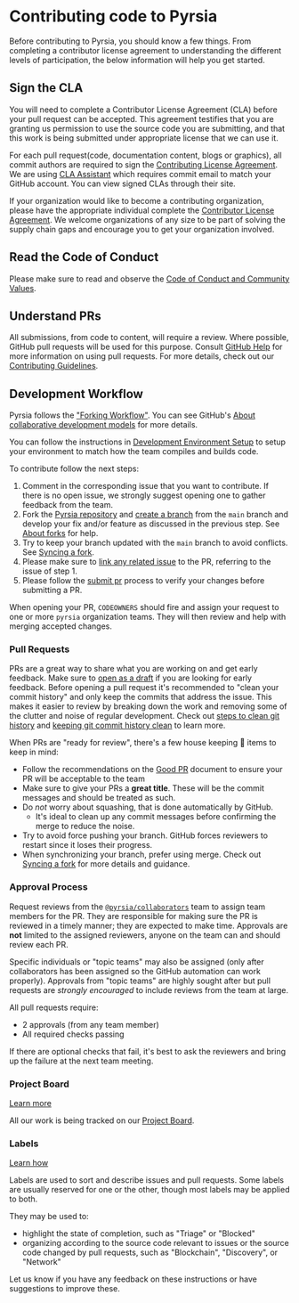 # Contributing code to Pyrsia

Before contributing to Pyrsia, you should know a few things. From completing a contributor license agreement to understanding the different levels of participation, the below information will help you get started.

## Sign the CLA

You will need to complete a Contributor License Agreement (CLA) before your pull request can be accepted. This agreement testifies that you are granting us permission to use the source code you are submitting, and that this work is being submitted under appropriate license that we can use it.

For each pull request(code, documentation content, blogs or graphics), all commit authors are required to sign the [Contributing License Agreement](https://jfrog.com/cla/). We are using [CLA Assistant](https://cla-assistant.io/pyrsia/pyrsia.github.io) which requires commit email to match your GitHub account. You can view signed CLAs through their site.

If your organization would like to become a contributing organization, please have the appropriate individual complete the [Contributor License Agreement](https://cla-assistant.io/pyrsia/pyrsia.github.io). We welcome organizations of any size to be part of solving the supply chain gaps and encourage you to get your organization involved.

## Read the Code of Conduct

Please make sure to read and observe the [Code of Conduct and Community Values](code-of-conduct.md).

## Understand PRs

All submissions, from code to content, will require a review. Where possible, GitHub pull requests will be used for this purpose. Consult [GitHub Help](https://help.github.com/articles/about-pull-requests/) for more information on using pull requests. For more details, check out our [Contributing Guidelines](./get_involved/contributing/).

## Development Workflow

Pyrsia follows the ["Forking Workflow"](https://blog.devgenius.io/git-forking-workflow-bbba0226d39c). You can see GitHub's
[About collaborative development models](https://docs.github.com/en/pull-requests/collaborating-with-pull-requests/getting-started/about-collaborative-development-models#fork-and-pull-model) for more details.

You can follow the instructions in [Development Environment Setup](local_dev_setup.md) to setup your environment to match how the team compiles and builds code.

To contribute follow the next steps:

1. Comment in the corresponding issue that you want to contribute. If there is no open issue, we strongly suggest
   opening one to gather feedback from the team.
2. Fork the [Pyrsia repository](https://github.com/pyrsia/pyrsia/fork) and [create a branch](https://docs.github.com/en/pull-requests/collaborating-with-pull-requests/proposing-changes-to-your-work-with-pull-requests/creating-and-deleting-branches-within-your-repository#creating-a-branch)
   from the `main` branch and develop your fix and/or feature as discussed in the previous step. See
   [About forks](https://docs.github.com/en/pull-requests/collaborating-with-pull-requests/working-with-forks/about-forks) for help.
3. Try to keep your branch updated with the `main` branch to avoid conflicts. See
   [Syncing a fork](https://docs.github.com/en/pull-requests/collaborating-with-pull-requests/working-with-forks/syncing-a-fork).
4. Please make sure to [link any related issue](https://docs.github.com/en/issues/tracking-your-work-with-issues/linking-a-pull-request-to-an-issue)
   to the PR, referring to the issue of step 1.
5. Please follow the [submit pr](./submit_pr.md) process to verify your changes before submitting a PR.

When opening your PR, `CODEOWNERS` should fire and assign your request to one or more `pyrsia` organization teams.
They will then review and help with merging accepted changes.

### Pull Requests

PRs are a great way to share what you are working on and get early feedback. Make sure to [open as a draft](https://docs.github.com/en/pull-requests/collaborating-with-pull-requests/proposing-changes-to-your-work-with-pull-requests/about-pull-requests#draft-pull-requests) if you are looking for early feedback.
Before opening a pull request it's recommended to "clean your commit history" and only keep the commits that address the issue. This makes it easier to review by breaking down the work and removing some of the clutter and noise of regular development. Check out [steps to clean git history](https://medium.com/@catalinaturlea/clean-git-history-a-step-by-step-guide-eefc0ad8696d) and [keeping git commit history clean](https://about.gitlab.com/blog/2018/06/07/keeping-git-commit-history-clean/) to learn more.

When PRs are "ready for review", there's a few house keeping 🧹 items to keep in mind:

- Follow the recommendations on the [Good PR](good_pr.md) document to ensure your PR will be acceptable to the team
- Make sure to give your PRs a **great title**. These will be the commit messages and should be treated as such.
- Do _not_ worry about squashing, that is done automatically by GitHub.
  - It's ideal to clean up any commit messages before confirming the merge to reduce the noise.
- Try to avoid force pushing your branch. GitHub forces reviewers to restart since it loses their progress.
- When synchronizing your branch, prefer using merge. Check out [Syncing a fork](https://docs.github.com/en/pull-requests/collaborating-with-pull-requests/working-with-forks/syncing-a-fork) for more details and guidance.

### Approval Process

Request reviews from the [`@pyrsia/collaborators`](https://github.com/orgs/pyrsia/teams/collaborators) team to assign team members for the PR.
They are responsible for making sure the PR is reviewed in a timely manner; they are expected to make time. Approvals are **not** limited to the assigned reviewers, anyone on the team can and should review each PR.

Specific individuals or "topic teams" may also be assigned (only after collaborators has been assigned so the GitHub automation can work properly). Approvals from "topic teams" are highly sought after but pull requests are _strongly encouraged_ to include reviews from the team at large.

All pull requests require:

- 2 approvals (from any team member)
- All required checks passing

If there are optional checks that fail, it's best to ask the reviewers and bring up the failure at the next team meeting.

### Project Board

[Learn more](https://docs.github.com/en/issues/organizing-your-work-with-project-boards/managing-project-boards/about-project-boards)

All our work is being tracked on our [Project Board](https://github.com/orgs/pyrsia/projects/3).

### Labels

[Learn how](https://docs.github.com/en/issues/using-labels-and-milestones-to-track-work/managing-labels#applying-a-label)

Labels are used to sort and describe issues and pull requests. Some labels are usually reserved for one or the other, though most labels may be applied to both.

They may be used to:

- highlight the state of completion, such as "Triage" or "Blocked"
- organizing according to the source code relevant to issues or the source code changed by pull requests, such as "Blockchain", "Discovery", or "Network"

Let us know if you have any feedback on these instructions or have suggestions to improve these.
